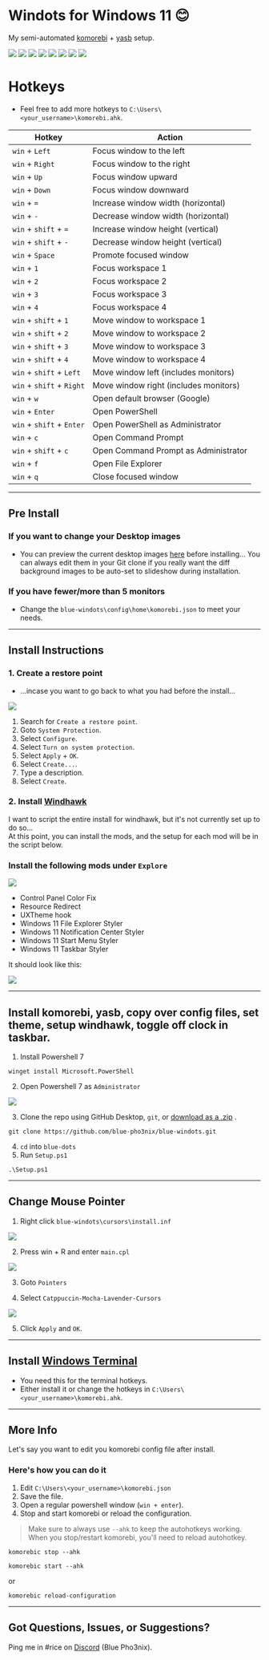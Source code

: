 # Windots for Windows 11 😊
My semi-automated [komorebi](https://github.com/LGUG2Z/komorebi) + [yasb](https://github.com/amnweb/yasb) setup.

![](https://github.com/user-attachments/assets/e066d4de-a5d7-4814-a120-0d6c89ef5ea3)
![](https://github.com/user-attachments/assets/e84b909d-a3e5-4a1a-9e1c-77ac08140aa7)
![](https://github.com/user-attachments/assets/f226badf-40bc-48bc-93b9-101909dabddd)
![](https://github.com/user-attachments/assets/9dfb0651-10c4-44cb-9695-ece71834e40d)
![](https://github.com/user-attachments/assets/538eeeb4-8bc7-428d-9b77-390423a9a29c)
![](https://github.com/user-attachments/assets/29a57724-c0f4-4e63-8de5-503c2f3175e6)
![](https://github.com/user-attachments/assets/23662d7f-ec4a-4a8a-b65d-564578d23e93)
![](https://github.com/user-attachments/assets/f9a9d884-3fb9-454b-8396-052f36ae746d)


# Hotkeys
- Feel free to add more hotkeys to `C:\Users\<your_username>\komorebi.ahk`. 

| Hotkey | Action |
|--------|--------|
| `win` + `Left` | Focus window to the left |
| `win` + `Right` | Focus window to the right |
| `win` + `Up` | Focus window upward |
| `win` + `Down` | Focus window downward |
| `win` + `=` | Increase window width (horizontal) |
| `win` + `-` | Decrease window width (horizontal) |
| `win` + `shift` + `=` | Increase window height (vertical) |
| `win` + `shift` + `-` | Decrease window height (vertical) |
| `win` + `Space` | Promote focused window |
| `win` + `1` | Focus workspace 1 |
| `win` + `2` | Focus workspace 2 |
| `win` + `3` | Focus workspace 3 |
| `win` + `4` | Focus workspace 4 |
| `win` + `shift` + `1` | Move window to workspace 1 |
| `win` + `shift` + `2` | Move window to workspace 2 |
| `win` + `shift` + `3` | Move window to workspace 3 |
| `win` + `shift` + `4` | Move window to workspace 4 |
| `win` + `shift` + `Left` | Move window left (includes monitors) |
| `win` + `shift` + `Right` | Move window right (includes monitors) |
| `win` + `w` | Open default browser (Google) |
| `win` + `Enter` | Open PowerShell |
| `win` + `shift` + `Enter` | Open PowerShell as Administrator |
| `win` + `c` | Open Command Prompt |
| `win` + `shift` + `c` | Open Command Prompt as Administrator |
| `win` + `f` | Open File Explorer |
| `win` + `q` | Close focused window |

---

## Pre Install

### If you want to change your Desktop images
- You can preview the current desktop images [here](https://github.com/blue-pho3nix/blue-windots/tree/main/config/theme/One%20Dark%20Pro/Wallpapers) before installing... You can always edit them in your Git clone if you really want the diff background images to be auto-set to slideshow during installation.

### If you have fewer/more than 5 monitors
- Change the `blue-windots\config\home\komorebi.json` to meet your needs.

---

## Install Instructions

### 1. Create a restore point 
- ...incase you want to go back to what you had before the install...

![](https://github.com/user-attachments/assets/fd7175f2-b3cd-45da-8cdb-1bebef62e955)

1. Search for `Create a restore point`.
2. Goto `System Protection`.
3. Select `Configure`.
4. Select `Turn on system protection`.
5. Select `Apply` + `OK`.
6. Select `Create...`.
7. Type a description.
8. Select `Create`.

### 2. Install [Windhawk](https://windhawk.net/) 
I want to script the entire install for windhawk, but it's not currently set up to do so... <br>
At this point, you can install the mods, and the setup for each mod will be in the script below.

### Install the following mods under `Explore`

![](https://github.com/user-attachments/assets/761804f9-4c03-4a09-aa10-bf51d34ee62d)

- Control Panel Color Fix
- Resource Redirect
- UXTheme hook
- Windows 11 File Explorer Styler
- Windows 11 Notification Center Styler
- Windows 11 Start Menu Styler
- Windows 11 Taskbar Styler

It should look like this:

![](https://github.com/user-attachments/assets/9006bdf4-dab3-41b7-95d5-9796e36aca2a)

---

## Install komorebi, yasb, copy over config files, set theme, setup windhawk, toggle off clock in taskbar.

1. Install Powershell 7
```
winget install Microsoft.PowerShell
```

2. Open Powershell 7 as `Administrator`

![](https://github.com/user-attachments/assets/7fc94ff5-aad9-49b7-9820-1b60f710aafc)

3. Clone the repo using GitHub Desktop, `git`, or [download as a .zip](https://github.com/blue-pho3nix/blue-windots/archive/refs/heads/make-windhawk-install-easier.zip) .

```
git clone https://github.com/blue-pho3nix/blue-windots.git
```

4. `cd` into `blue-dots`
5. Run `Setup.ps1`

```
.\Setup.ps1
```

---

## Change Mouse Pointer

1. Right click `blue-windots\cursors\install.inf`

![](https://github.com/user-attachments/assets/79e13efe-01f0-45af-b615-c8fbf168e863)

2. Press win + R and enter `main.cpl`

![](https://github.com/user-attachments/assets/ed2557e9-1a03-4d9e-b675-e4d2875be066)

3. Goto `Pointers`

4. Select `Catppuccin-Mocha-Lavender-Cursors`

![](https://github.com/user-attachments/assets/51b9f211-2d3c-461c-a871-d5038fecc247)

5. Click `Apply` and `OK`.

---

## Install [Windows Terminal](https://apps.microsoft.com/detail/9N0DX20HK701?hl=en-us&gl=US&ocid=pdpshare)
- You need this for the terminal hotkeys.
- Either install it or change the hotkeys in `C:\Users\<your_username>\komorebi.ahk`.

---

## More Info

Let's say you want to edit you komorebi config file after install. <br>

### Here's how you can do it

1. Edit `C:\Users\<your_username>\komorebi.json` 
2. Save the file.  
3. Open a regular powershell window (`win + enter`).
4. Stop and start komorebi or reload the configuration.
> Make sure to always use `--ahk` to keep the autohotkeys working.  When you stop/restart komorebi, you'll need to reload autohotkey. 
```
komorebic stop --ahk
```
```
komorebic start --ahk
```
or
```
komorebic reload-configuration
```

---
## Got Questions, Issues, or Suggestions?
Ping me in #rice on [Discord](https://discord.gg/TujAjYXJjr) (Blue Pho3nix).
